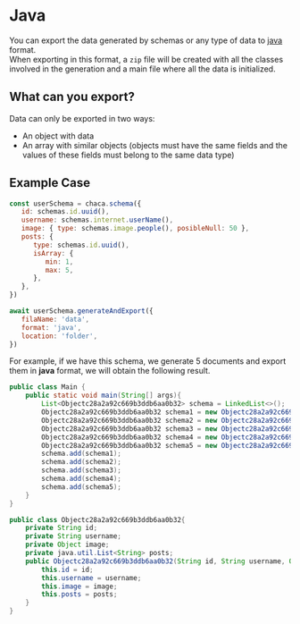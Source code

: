 # Java

You can export the data generated by schemas or any type of data to [java](https://www.java.com/en) format. <br/>
When exporting in this format, a `zip` file will be created with all the classes involved in the generation and a main file where all the data is initialized.

## What can you export?

Data can only be exported in two ways:

-  An object with data
-  An array with similar objects (objects must have the same fields and the values of these fields must belong to the same data type)

## Example Case

```js
const userSchema = chaca.schema({
   id: schemas.id.uuid(),
   username: schemas.internet.userName(),
   image: { type: schemas.image.people(), posibleNull: 50 },
   posts: {
      type: schemas.id.uuid(),
      isArray: {
         min: 1,
         max: 5,
      },
   },
})

await userSchema.generateAndExport({
   filaName: 'data',
   format: 'java',
   location: 'folder',
})
```

For example, if we have this schema, we generate 5 documents and export them in **java** format, we will obtain the following result.

```java title=Main.java
public class Main {
	public static void main(String[] args){
		List<Objectc28a2a92c669b3ddb6aa0b32> schema = LinkedList<>();
		Objectc28a2a92c669b3ddb6aa0b32 schema1 = new Objectc28a2a92c669b3ddb6aa0b32("1ed700e9-2801-4031-922b-6b1e166a4e15", "Dylan.", null, java.util.Arrays.asList(new String[]{"28978d79-eaa0-4497-b96e-c9be59ca7c3b", "05b8dced-b762-4129-b965-3615501e78c9", "d598603e-92d6-4d00-8e91-3386b0243b28", "a09063c6-a019-4533-b340-7670846c83e7"}));
		Objectc28a2a92c669b3ddb6aa0b32 schema2 = new Objectc28a2a92c669b3ddb6aa0b32("908d8879-2008-4351-8d69-744716854446", "Cameron.", null, java.util.Arrays.asList(new String[]{"7d31947c-678e-4b44-9d72-7e03412817de", "02088713-a50d-4d77-944c-98ecb2480855", "965bb87c-7e99-4076-915b-d8143a910107"}));
		Objectc28a2a92c669b3ddb6aa0b32 schema3 = new Objectc28a2a92c669b3ddb6aa0b32("778eb54b-3402-4942-b6ec-06303de68378", "Isaiah205", null, java.util.Arrays.asList(new String[]{"9015cd45-0d06-4b25-a859-cb0bec579c00"}));
		Objectc28a2a92c669b3ddb6aa0b32 schema4 = new Objectc28a2a92c669b3ddb6aa0b32("3ee13dde-5d44-47b4-993e-8538e6577e78", "Addison960", null, java.util.Arrays.asList(new String[]{"6523ec13-b1d6-43b3-968c-944872c51c92", "347a389a-9e2e-48d8-a6d5-5532088ebd17", "41da6b73-be29-485c-83a7-6db050d8bd05"}));
		Objectc28a2a92c669b3ddb6aa0b32 schema5 = new Objectc28a2a92c669b3ddb6aa0b32("15b4c457-b36d-4871-8940-7a781db120de", "Owen.", "https://images.pexels.com/photos/1125850/pexels-photo-1125850.jpeg", java.util.Arrays.asList(new String[]{"6e433036-4193-4108-a551-54ad8aaeb0c9", "02c130da-0b48-44b5-8084-e6c5bc3139bd", "10470636-a646-4a62-825a-b7988d0d12a2"}));
		schema.add(schema1);
		schema.add(schema2);
		schema.add(schema3);
		schema.add(schema4);
		schema.add(schema5);
	}
}
```

```java title=Objectc28a2a92c669b3ddb6aa0b32.java
public class Objectc28a2a92c669b3ddb6aa0b32{
	private String id;
	private String username;
	private Object image;
	private java.util.List<String> posts;
	public Objectc28a2a92c669b3ddb6aa0b32(String id, String username, Object image, java.util.List<String> posts){
		this.id = id;
		this.username = username;
		this.image = image;
		this.posts = posts;
	}
}
```
